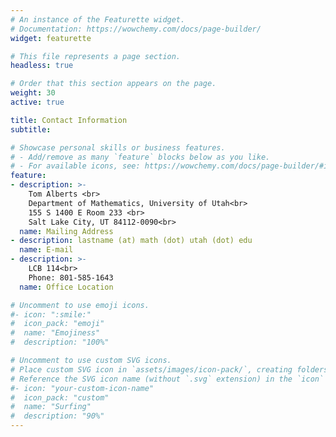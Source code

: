 ```yaml
---
# An instance of the Featurette widget.
# Documentation: https://wowchemy.com/docs/page-builder/
widget: featurette

# This file represents a page section.
headless: true

# Order that this section appears on the page.
weight: 30
active: true

title: Contact Information
subtitle:

# Showcase personal skills or business features.
# - Add/remove as many `feature` blocks below as you like.
# - For available icons, see: https://wowchemy.com/docs/page-builder/#icons
feature:
- description: >-
    Tom Alberts <br>
    Department of Mathematics, University of Utah<br>
    155 S 1400 E Room 233 <br>
    Salt Lake City, UT 84112-0090<br>
  name: Mailing Address
- description: lastname (at) math (dot) utah (dot) edu
  name: E-mail
- description: >-
    LCB 114<br>
    Phone: 801-585-1643
  name: Office Location

# Uncomment to use emoji icons.
#- icon: ":smile:"
#  icon_pack: "emoji"
#  name: "Emojiness"
#  description: "100%"  

# Uncomment to use custom SVG icons.
# Place custom SVG icon in `assets/images/icon-pack/`, creating folders if necessary.
# Reference the SVG icon name (without `.svg` extension) in the `icon` field.
#- icon: "your-custom-icon-name"
#  icon_pack: "custom"
#  name: "Surfing"
#  description: "90%"
---
```

